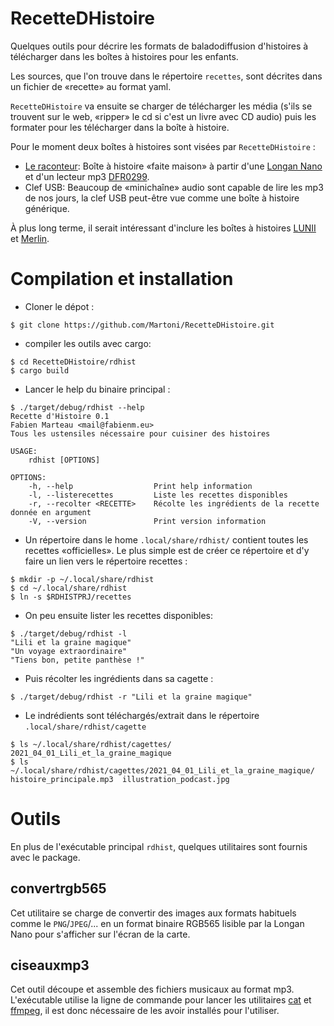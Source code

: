 # RecetteDHistoire

Quelques outils pour décrire les formats de baladodiffusion d'histoires à
télécharger dans les boîtes à histoires pour les enfants.

Les sources, que l'on trouve dans le répertoire `recettes`, sont décrites dans
un fichier de «recette» au format yaml.

`RecetteDHistoire` va ensuite se charger de télécharger les média (s'ils se
trouvent sur le web, «ripper» le cd si c'est un livre avec CD audio) puis les
formater pour les télécharger dans la boîte à histoire.

Pour le moment deux boîtes à histoires sont visées par `RecetteDHistoire` :

- [Le raconteur](http://www.fabienm.eu/raconteur): Boîte à histoire «faite
  maison» à partir d'une [Longan Nano](http://www.fabienm.eu/wordpress/?p=1336)
  et d'un lecteur mp3
  [DFR0299](https://wiki.dfrobot.com/DFPlayer_Mini_SKU_DFR0299).
- Clef USB: Beaucoup de «minichaîne» audio sont capable de lire les mp3 de nos
  jours, la clef USB peut-être vue comme une boîte à histoire générique.

À plus long terme, il serait intéressant d'inclure les boîtes à histoires
[LUNII](https://lunii.com/fr-fr/) et [Merlin](https://www.hello-merlin.com/).

# Compilation et installation

- Cloner le dépot :

```
$ git clone https://github.com/Martoni/RecetteDHistoire.git
```

- compiler les outils avec cargo:

```
$ cd RecetteDHistoire/rdhist
$ cargo build
```

- Lancer le help du binaire principal :

```
$ ./target/debug/rdhist --help
Recette d'Histoire 0.1
Fabien Marteau <mail@fabienm.eu>
Tous les ustensiles nécessaire pour cuisiner des histoires

USAGE:
    rdhist [OPTIONS]

OPTIONS:
    -h, --help                  Print help information
    -l, --listerecettes         Liste les recettes disponibles
    -r, --recolter <RECETTE>    Récolte les ingrédients de la recette donnée en argument
    -V, --version               Print version information
```

- Un répertoire dans le home `.local/share/rdhist/` contient toutes les recettes «officielles». Le plus simple est de créer ce répertoire et d'y faire un lien vers le répertoire recettes :

```
$ mkdir -p ~/.local/share/rdhist
$ cd ~/.local/share/rdhist
$ ln -s $RDHISTPRJ/recettes
```

- On peu ensuite lister les recettes disponibles:

```
$ ./target/debug/rdhist -l
"Lili et la graine magique"
"Un voyage extraordinaire"
"Tiens bon, petite panthèse !"
```

- Puis récolter les ingrédients dans sa cagette :

```
$ ./target/debug/rdhist -r "Lili et la graine magique"
```

- Le indrédients sont téléchargés/extrait dans le répertoire `.local/share/rdhist/cagette`

```
$ ls ~/.local/share/rdhist/cagettes/
2021_04_01_Lili_et_la_graine_magique
$ ls ~/.local/share/rdhist/cagettes/2021_04_01_Lili_et_la_graine_magique/
histoire_principale.mp3  illustration_podcast.jpg
```

# Outils

En plus de l'exécutable principal `rdhist`, quelques utilitaires sont fournis avec le package.

## convertrgb565

Cet utilitaire se charge de convertir des images aux formats habituels comme le
`PNG`/`JPEG`/... en un format binaire RGB565 lisible par la Longan Nano pour
s'afficher sur l'écran de la carte.

## ciseauxmp3

Cet outil découpe et assemble des fichiers musicaux au format mp3. L'exécutable
utilise la ligne de commande pour lancer les utilitaires
[cat](http://www.linuxcertif.com/man/1/cat/) et [ffmpeg](https://ffmpeg.org/),
il est donc nécessaire de les avoir installés pour l'utiliser.
